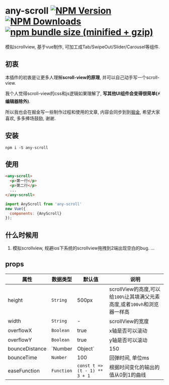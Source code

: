 # any-scroll  [![NPM Version][npm-image]][npm-url] [![NPM Downloads][downloads-image]][downloads-url] [![npm bundle size (minified + gzip)][size-image]][size-url] 
模拟scrollview, 基于vue制作, 可加工成Tab/SwipeOut/Slider/Carousel等组件.

[size-image]: https://img.shields.io/bundlephobia/minzip/any-scroll.svg
[size-url]: https://bundlephobia.com/result?p=any-scroll
[npm-image]: https://img.shields.io/npm/v/any-scroll.svg
[npm-url]: https://npmjs.org/package/any-scroll

[downloads-image]: https://img.shields.io/npm/dm/any-scroll.svg
[downloads-url]: https://npmjs.org/package/any-scroll


## 初衷
本插件的初衷是让更多人理解**scroll-view的原理**, 并可以自己动手写一个scroll-view. 

我个人觉得scroll-view的css和js逻辑如果理解了, **写其他UI组件会变得很简单(:zap: 编辑器除外)**.

所以我也会在掘金写一些制作过程和使用的文章, 内容会同步到到[掘金](https://juejin.im/post/5ca982aff265da24f741ec21),  希望大家喜欢, 多多捧场鼓励, 谢谢.

## 安装
```shell
npm i -S any-scroll
```

## 使用
```html
<any-scroll>
  <p>第一行</p>
  <p>第二行</p>
  ...
</any-scroll>
```

``` javascript
import AnyScroll from 'any-scroll'
new Vue({
  components: {AnyScroll}
});
```
##


## 什么时候用

1. 模拟scrollview, 规避ios下系统的scrollview拖拽到2端出现空白的bug.
...

## props

|属性|数据类型|默认值|说明|
|---|---|---|---|
|height|`String`|500px|scrollView的高度,可以给`100%`让其填满父元素高度,或者`100vh`和浏览器一样高|
|width|`String`|-|scrollView的宽度|
|overflowX|`Boolean`|true|x轴是否可以滚动|
|overflowY|`Boolean`|true|y轴是否可以滚动|
|bounceDistance|`Number | Object`|150|4个边界的可拉伸距离, 如果是对象, 可以通过top/left/right/bottom单独配置每一边|
|bounceTime|`Number`|100|回弹时间, 单位ms|
|easeFunction|`Function`|`const t => (t - 1) ** 3 + 1`| 根据时间变化的输出的值从0到1的曲线
